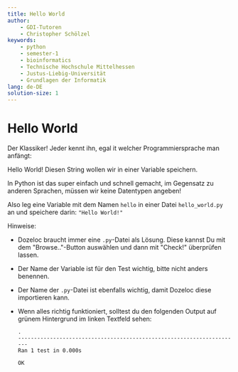 ```yaml
---
title: Hello World
author:
    - GDI-Tutoren
    - Christopher Schölzel
keywords:
    - python
    - semester-1
    - bioinformatics
    - Technische Hochschule Mittelhessen
    - Justus-Liebig-Universität
    - Grundlagen der Informatik
lang: de-DE
solution-size: 1
---
```


# Hello World

Der Klassiker! Jeder kennt ihn, egal it welcher Programmiersprache man anfängt:

Hello World! Diesen String wollen wir in einer Variable speichern.

In Python ist das super einfach und schnell gemacht, im Gegensatz zu anderen Sprachen, müssen wir keine Datentypen angeben!

Also leg eine Variable mit dem Namen `hello` in einer Datei `hello_world.py` an und speichere darin: `"Hello World!"`

Hinweise: 
* Dozeloc braucht immer eine `.py`-Datei als Lösung.
    Diese kannst Du mit dem "Browse.."-Button auswählen und dann mit "Check!" überprüfen lassen.
* Der Name der Variable ist für den Test wichtig, bitte nicht anders benennen.
* Der Name der `.py`-Datei ist ebenfalls wichtig, damit Dozeloc diese importieren kann.
* Wenn alles richtig funktioniert, solltest du den folgenden Output auf grünem Hintergrund im linken Textfeld sehen:

    ```
    .
    ----------------------------------------------------------------------
    Ran 1 test in 0.000s

    OK
    ```